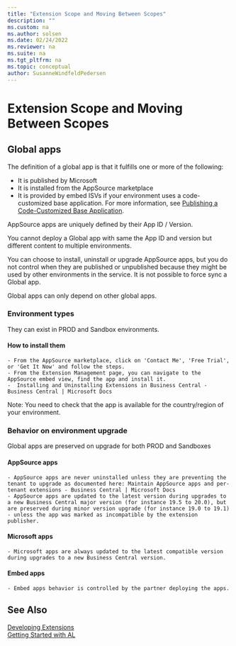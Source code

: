 ```yaml
---
title: "Extension Scope and Moving Between Scopes"
description: ""
ms.custom: na
ms.author: solsen
ms.date: 02/24/2022
ms.reviewer: na
ms.suite: na
ms.tgt_pltfrm: na
ms.topic: conceptual
author: SusanneWindfeldPedersen
---
```


# Extension Scope and Moving Between Scopes

## Global apps

The definition of a global app is that it fulfills one or more of the following:

- It is published by Microsoft  
- It is installed from the AppSource marketplace  
- It is provided by embed ISVs if your environment uses a code-customized base application. For more information, see [Publishing a Code-Customized Base Application](devenv-publish-code-customization.md).

AppSource apps are uniquely defined by their App ID / Version.

You cannot deploy a Global app with same the App ID and version but different content to multiple environments. 

You can choose to install, uninstall or upgrade AppSource apps, but you do not control when they are published or unpublished because they might be used by other environments in the service. It is not possible to force sync a Global app.

Global apps can only depend on other global apps.

### Environment types

They can exist in PROD and Sandbox environments.

#### How to install them
	- From the AppSource marketplace, click on 'Contact Me', 'Free Trial', or 'Get It Now' and follow the steps.
	- From the Extension Management page, you can navigate to the AppSource embed view, find the app and install it.
	-  Installing and Uninstalling Extensions in Business Central - Business Central | Microsoft Docs 
	
Note: You need to check that the app is available for the country/region of your environment.

### Behavior on environment upgrade

Global apps are preserved on upgrade for both PROD and Sandboxes

#### AppSource apps
	- AppSource apps are never uninstalled unless they are preventing the tenant to upgrade as documented here: Maintain AppSource apps and per-tenant extensions - Business Central | Microsoft Docs
	- AppSource apps are updated to the latest version during upgrades to a new Business Central major version (for instance 19.5 to 20.0), but are preserved during minor version upgrade (for instance 19.0 to 19.1) - unless the app was marked as incompatible by the extension publisher.

#### Microsoft apps
	- Microsoft apps are always updated to the latest compatible version during upgrades to a new Business Central version.

#### Embed apps
	- Embed apps behavior is controlled by the partner deploying the apps.


## See Also

[Developing Extensions](devenv-dev-overview.md)  
[Getting Started with AL](devenv-get-started.md)  